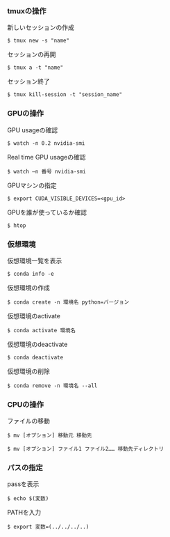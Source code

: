 ### tmuxの操作

新しいセッションの作成
```
$ tmux new -s "name"
```
セッションの再開
```
$ tmux a -t "name"
```
セッション終了
```
$ tmux kill-session -t "session_name"
```



### GPUの操作

GPU usageの確認
```
$ watch -n 0.2 nvidia-smi
```
Real time GPU usageの確認
```
$ watch –n 番号 nvidia-smi
```
GPUマシンの指定
```
$ export CUDA_VISIBLE_DEVICES=<gpu_id> 
```
GPUを誰が使っているか確認
```
$ htop
```

### 仮想環境

仮想環境一覧を表示
```
$ conda info -e
```
仮想環境の作成
```
$ conda create -n 環境名 python=バージョン
```
仮想環境のactivate
```
$ conda activate 環境名
```
仮想環境のdeactivate
```
$ conda deactivate
```
仮想環境の削除
```
$ conda remove -n 環境名 --all
```

### CPUの操作

ファイルの移動
```
$ mv [オプション] 移動元 移動先

$ mv [オプション] ファイル1 ファイル2…… 移動先ディレクトリ
```

### パスの指定

passを表示
```
$ echo $(変数)
```
PATHを入力
```
$ export 変数=(../../../..)
```



